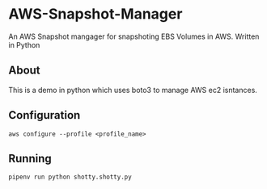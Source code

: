 # AWS-Snapshot-Manager
An AWS Snapshot mangager for snapshoting EBS Volumes in AWS. Written in Python

## About

This is a demo in python which uses boto3 to manage AWS ec2 isntances.

## Configuration

`aws configure --profile <profile_name>`

## Running

`pipenv run python shotty.shotty.py`
